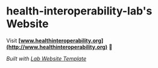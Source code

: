 
# health-interoperability-lab's Website

Visit **[www.healthinteroperability.org](http://www.healthinteroperability.org)** 🚀

_Built with [Lab Website Template](https://greene-lab.gitbook.io/lab-website-template-docs)_

